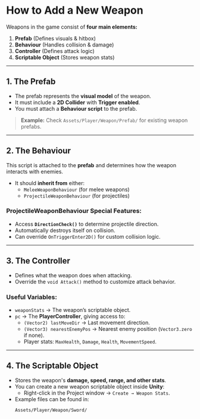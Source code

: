 # How to Add a New Weapon

Weapons in the game consist of **four main elements:**  

1. **Prefab** (Defines visuals & hitbox)  
2. **Behaviour** (Handles collision & damage)  
3. **Controller** (Defines attack logic)  
4. **Scriptable Object** (Stores weapon stats)  

---

## 1. The Prefab  
- The prefab represents the **visual model** of the weapon.  
- It must include a **2D Collider** with **Trigger enabled**.  
- You must attach a **Behaviour script** to the prefab.  

> **Example:** Check `Assets/Player/Weapon/Prefab/` for existing weapon prefabs.  

---

## 2. The Behaviour  
This script is attached to the **prefab** and determines how the weapon interacts with enemies.  
- It should **inherit from** either:  
  - `MeleeWeaponBehaviour` (for melee weapons)  
  - `ProjectileWeaponBehaviour` (for projectiles)  

### **ProjectileWeaponBehaviour Special Features:**  
- Access **`DirectionCheck()`** to determine projectile direction.  
- Automatically destroys itself on collision.  
- Can override `OnTriggerEnter2D()` for custom collision logic.  

---

## 3. The Controller  
- Defines what the weapon does when attacking.  
- Override the `void Attack()` method to customize attack behavior.  

### **Useful Variables:**  
- `weaponStats` → The weapon’s scriptable object.  
- `pc` → The **PlayerController**, giving access to:  
  - `(Vector2) lastMoveDir` → Last movement direction.  
  - `(Vector3) nearestEnemyPos` → Nearest enemy position (`Vector3.zero` if none).  
  - Player stats: `MaxHealth`, `Damage`, `Health`, `MovementSpeed`.  

---

## 4. The Scriptable Object  
- Stores the weapon's **damage, speed, range, and other stats**.  
- You can create a new weapon scriptable object inside **Unity**:  
  - Right-click in the Project window → `Create → Weapon Stats`.  
- Example files can be found in:  
  ```plaintext
  Assets/Player/Weapon/Sword/
